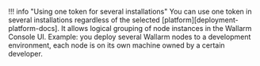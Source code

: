 !!! info "Using one token for several installations"
    You can use one token in several installations regardless of the selected [platform][deployment-platform-docs]. It allows logical grouping of node instances in the Wallarm Console UI. Example: you deploy several Wallarm nodes to a development environment, each node is on its own machine owned by a certain developer.